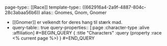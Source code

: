 page-type:: [[Race]]
template-type:: ((662916a4-2a9f-4887-804c-28c3abaa56b6))
alias:: Gnomes, Gnom, Gnomer

- [[Gnomer]] er velkendt for deres hang til stærk mad.
- query-table:: true
  query-properties:: [:page :character-type :alive :affiliation]
  #+BEGIN_QUERY
  {
  :title "Characters"
  :query (property :race <% current page %>)
  }
  #+END_QUERY